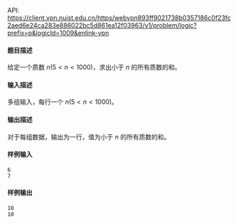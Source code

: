 API: https://client.vpn.nuist.edu.cn/https/webvpn893ff9021738b0357186c0f23fc2aed6e24ca283e886022bc5d861ea12f03963/v1/problem/logic?prefix=p&logicId=1009&enlink-vpn

#### 题目描述
给定一个质数 $n (5 < n < 1000)$，求出小于 $n$ 的所有质数的和。

#### 输入描述
多组输入，每行一个 $n (5 < n < 1000)$。

#### 输出描述
对于每组数据，输出为一行，值为小于 $n$ 的所有质数的和。

#### 样例输入

```
6
7
```
#### 样例输出

```
10
10
```

